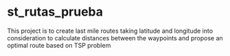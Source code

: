 # st_rutas_prueba
This project is to create last mile routes taking latitude and longitude into consideration
to calculate distances between the waypoints and propose an optimal route based on TSP problem

